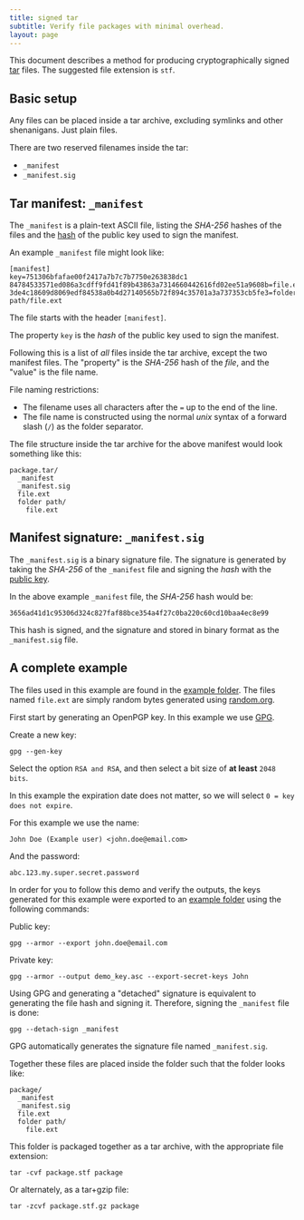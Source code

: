```yaml
---
title: signed tar
subtitle: Verify file packages with minimal overhead.
layout: page
---
```



This document describes a method for producing cryptographically
signed [tar](https://en.wikipedia.org/wiki/Tar_%28computing%29) files.
The suggested file extension is `stf`.

## Basic setup

Any files can be placed inside a tar archive, excluding
symlinks and other shenanigans. Just plain files.

There are two reserved filenames inside the tar:

* `_manifest`
* `_manifest.sig`

## Tar manifest: `_manifest`

The `_manifest` is a plain-text ASCII file, listing the *SHA-256*
hashes of the files and the [hash](./cryptography) of the
public key used to sign the manifest.

An example `_manifest` file might look like:

	[manifest]
	key=751306bfafae00f2417a7b7c7b7750e263838dc1
	84784533571ed086a3cdff9fd41f89b43863a7314660442616fd02ee51a9608b=file.ext
	3de4c18609d8069edf84538a0b4d27140565b72f894c35701a3a737353cb5fe3=folder path/file.ext

The file starts with the header `[manifest]`.

The property `key` is the *hash* of the public key used to sign
the manifest.

Following this is a list of *all* files inside the tar archive,
except the two manifest files. The "property" is the *SHA-256* hash
of the *file*, and the "value" is the file name.

File naming restrictions:

* The filename uses all characters after the `=` up to the end of the line.
* The file name is constructed using the normal *unix* syntax of a forward
	slash (`/`) as the folder separator.

The file structure inside the tar archive for the above manifest would
look something like this:

	package.tar/
	  _manifest
	  _manifest.sig
	  file.ext
	  folder path/
	    file.ext

## Manifest signature: `_manifest.sig`

The `_manifest.sig` is a binary signature file. The signature is generated
by taking the *SHA-256* of the `_manifest` file and signing the *hash*
with the [public key](./cryptography).

In the above example `_manifest` file, the *SHA-256* hash would be:

	3656ad41d1c95306d324c827faf88bce354a4f27c0ba220c60cd10baa4ec8e99

This hash is signed, and the signature and stored in binary format as
the `_manifest.sig` file.

## A complete example

The files used in this example are found in the
[example folder](https://github.com/sdmp/signed-tar/). The
files named `file.ext` are simply random bytes
generated using [random.org](http://random.org).

First start by generating an OpenPGP key. In this example we use [GPG](https://www.gnupg.org/).

Create a new key:

	gpg --gen-key

Select the option `RSA and RSA`, and then select a bit size
of **at least** `2048 bits`.

In this example the expiration date does not matter, so we
will select `0 = key does not expire`.

For this example we use the name:

	John Doe (Example user) <john.doe@email.com>

And the password:

	abc.123.my.super.secret.password

In order for you to follow this demo and verify the outputs, the keys
generated for this example were exported to an
[example folder](https://github.com/sdmp/signed-tar/) using the
following commands:

Public key:

	gpg --armor --export john.doe@email.com

Private key:

	gpg --armor --output demo_key.asc --export-secret-keys John

Using GPG and generating a "detached" signature is equivalent
to generating the file hash and signing it. Therefore, signing
the `_manifest` file is done:

	gpg --detach-sign _manifest

GPG automatically generates the signature file named `_manifest.sig`.

Together these files are placed inside the folder such that
the folder looks like:

	package/
	  _manifest
	  _manifest.sig
	  file.ext
	  folder path/
	    file.ext

This folder is packaged together as a tar archive, with the
appropriate file extension:

	tar -cvf package.stf package

Or alternately, as a tar+gzip file:

	tar -zcvf package.stf.gz package
